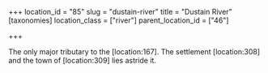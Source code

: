 +++
location_id = "85"
slug = "dustain-river"
title = "Dustain River"
[taxonomies]
location_class = ["river"]
parent_location_id = ["46"]

+++

The only major tributary to the \[location:167\]. The settlement \[location:308\] and the town of \[location:309\] lies astride it.

